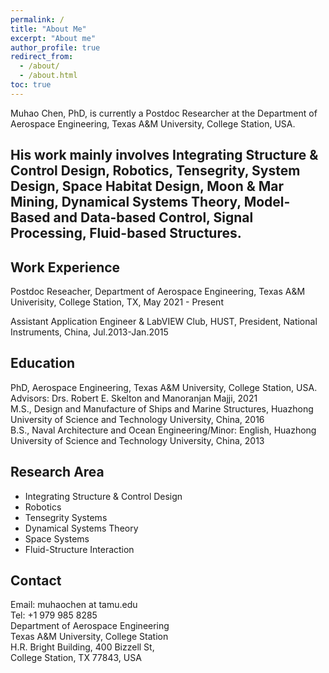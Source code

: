 ```yaml
---
permalink: /
title: "About Me"
excerpt: "About me"
author_profile: true
redirect_from:
  - /about/
  - /about.html
toc: true
---
```


Muhao Chen, PhD, is currently a Postdoc Researcher at the Department of Aerospace Engineering, Texas A&M University, College Station, USA. 

His work mainly involves Integrating Structure & Control Design, Robotics, Tensegrity, System Design, Space Habitat Design, Moon & Mar Mining, Dynamical Systems Theory, Model-Based and Data-based Control, Signal Processing, Fluid-based Structures.
---

## Work Experience

Postdoc Reseacher, Department of Aerospace Engineering, Texas A&M Univerisity, College Station, TX, May 2021 - Present

<!Research Asistant, Department of Aerospace Engineering, Texas A&M Univerisity, College Station, TX, Sept.2016 - May 2021>

<!Research Asistant, Department of Naval Architecture and Ocean Engineering, Huazhong Univeristy of Sci. & Tech. (HUST), China, Sept.2012 - Jul.2016>

Assistant Application Engineer & LabVIEW Club, HUST, President, National Instruments, China, Jul.2013-Jan.2015                                                     
           

## Education 

PhD, Aerospace Engineering, Texas A&M University, College Station, USA. Advisors: Drs. Robert E. Skelton and Manoranjan Majji, 2021  
M.S., Design and Manufacture of Ships and Marine Structures, Huazhong University of Science and Technology University, China, 2016  
B.S., Naval Architecture and Ocean Engineering/Minor: English, Huazhong University of Science and Technology University, China, 2013 


## Research Area
* Integrating Structure & Control Design
* Robotics
* Tensegrity Systems
* Dynamical Systems Theory
* Space Systems
* Fluid-Structure Interaction


## Contact
Email: muhaochen at tamu.edu  
Tel: +1 979 985 8285  
Department of Aerospace Engineering  
Texas A&M University, College Station  
H.R. Bright Building, 400 Bizzell St,   
College Station, TX 77843, USA
